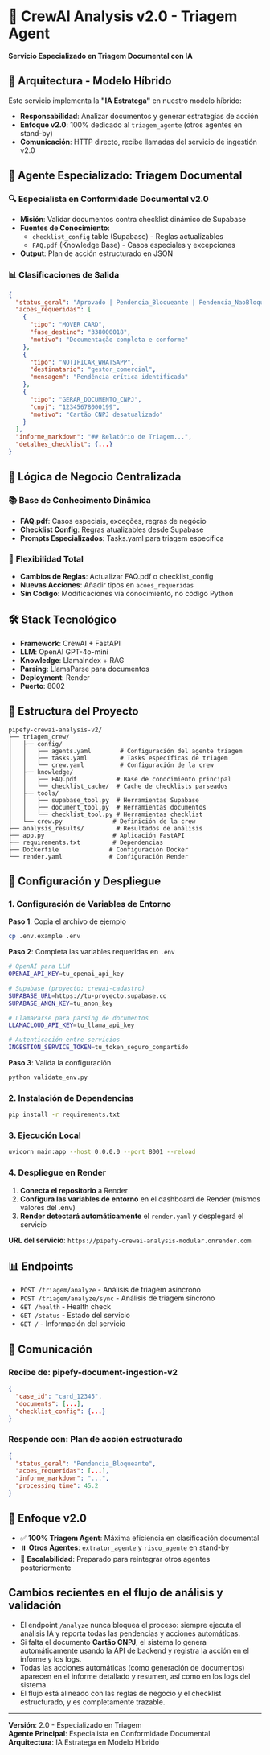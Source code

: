 # 🤖 CrewAI Analysis v2.0 - Triagem Agent

**Servicio Especializado en Triagem Documental con IA**

## 🧠 Arquitectura - Modelo Híbrido

Este servicio implementa la **"IA Estratega"** en nuestro modelo híbrido:
- **Responsabilidad**: Analizar documentos y generar estrategias de acción
- **Enfoque v2.0**: 100% dedicado al `triagem_agente` (otros agentes en stand-by)
- **Comunicación**: HTTP directo, recibe llamadas del servicio de ingestión v2.0

## 🎯 Agente Especializado: Triagem Documental

### 🔍 **Especialista en Conformidade Documental v2.0**
- **Misión**: Validar documentos contra checklist dinámico de Supabase
- **Fuentes de Conocimiento**:
  - `checklist_config` table (Supabase) - Reglas actualizables
  - `FAQ.pdf` (Knowledge Base) - Casos especiales y excepciones
- **Output**: Plan de acción estructurado en JSON

### 📊 **Clasificaciones de Salida**
```json
{
  "status_geral": "Aprovado | Pendencia_Bloqueante | Pendencia_NaoBloqueante",
  "acoes_requeridas": [
    {
      "tipo": "MOVER_CARD",
      "fase_destino": "338000018",
      "motivo": "Documentação completa e conforme"
    },
    {
      "tipo": "NOTIFICAR_WHATSAPP",
      "destinatario": "gestor_comercial",
      "mensagem": "Pendência crítica identificada"
    },
    {
      "tipo": "GERAR_DOCUMENTO_CNPJ",
      "cnpj": "12345678000199",
      "motivo": "Cartão CNPJ desatualizado"
    }
  ],
  "informe_markdown": "## Relatório de Triagem...",
  "detalhes_checklist": {...}
}
```

## 🧩 Lógica de Negocio Centralizada

### 📚 **Base de Conhecimento Dinâmica**
- **FAQ.pdf**: Casos especiais, exceções, regras de negócio
- **Checklist Config**: Regras atualizables desde Supabase
- **Prompts Especializados**: Tasks.yaml para triagem específica

### 🔄 **Flexibilidad Total**
- **Cambios de Reglas**: Actualizar FAQ.pdf o checklist_config
- **Nuevas Acciones**: Añadir tipos en `acoes_requeridas`
- **Sin Código**: Modificaciones vía conocimiento, no código Python

## 🛠️ Stack Tecnológico

- **Framework**: CrewAI + FastAPI
- **LLM**: OpenAI GPT-4o-mini
- **Knowledge**: LlamaIndex + RAG
- **Parsing**: LlamaParse para documentos
- **Deployment**: Render
- **Puerto**: 8002

## 📁 Estructura del Proyecto

```
pipefy-crewai-analysis-v2/
├── triagem_crew/
│   ├── config/
│   │   ├── agents.yaml        # Configuración del agente triagem
│   │   ├── tasks.yaml         # Tasks específicas de triagem
│   │   └── crew.yaml          # Configuración de la crew
│   ├── knowledge/
│   │   ├── FAQ.pdf           # Base de conocimiento principal
│   │   └── checklist_cache/  # Cache de checklists parseados
│   ├── tools/
│   │   ├── supabase_tool.py  # Herramientas Supabase
│   │   ├── document_tool.py  # Herramientas documentos
│   │   └── checklist_tool.py # Herramientas checklist
│   └── crew.py              # Definición de la crew
├── analysis_results/         # Resultados de análisis
├── app.py                   # Aplicación FastAPI
├── requirements.txt         # Dependencias
├── Dockerfile              # Configuración Docker
└── render.yaml             # Configuración Render
```

## 🚀 Configuración y Despliegue

### 1. Configuración de Variables de Entorno

**Paso 1**: Copia el archivo de ejemplo
```bash
cp .env.example .env
```

**Paso 2**: Completa las variables requeridas en `.env`
```bash
# OpenAI para LLM
OPENAI_API_KEY=tu_openai_api_key

# Supabase (proyecto: crewai-cadastro)
SUPABASE_URL=https://tu-proyecto.supabase.co
SUPABASE_ANON_KEY=tu_anon_key

# LlamaParse para parsing de documentos
LLAMACLOUD_API_KEY=tu_llama_api_key

# Autenticación entre servicios
INGESTION_SERVICE_TOKEN=tu_token_seguro_compartido
```

**Paso 3**: Valida la configuración
```bash
python validate_env.py
```

### 2. Instalación de Dependencias
```bash
pip install -r requirements.txt
```

### 3. Ejecución Local
```bash
uvicorn main:app --host 0.0.0.0 --port 8001 --reload
```

### 4. Despliegue en Render

1. **Conecta el repositorio** a Render
2. **Configura las variables de entorno** en el dashboard de Render (mismos valores del .env)
3. **Render detectará automáticamente** el `render.yaml` y desplegará el servicio

**URL del servicio**: `https://pipefy-crewai-analysis-modular.onrender.com`

## 📊 Endpoints

- `POST /triagem/analyze` - Análisis de triagem asíncrono
- `POST /triagem/analyze/sync` - Análisis de triagem síncrono
- `GET /health` - Health check
- `GET /status` - Estado del servicio
- `GET /` - Información del servicio

## 🔗 Comunicación

### **Recibe de**: pipefy-document-ingestion-v2
```json
{
  "case_id": "card_12345",
  "documents": [...],
  "checklist_config": {...}
}
```

### **Responde con**: Plan de acción estructurado
```json
{
  "status_geral": "Pendencia_Bloqueante",
  "acoes_requeridas": [...],
  "informe_markdown": "...",
  "processing_time": 45.2
}
```

## 🎯 Enfoque v2.0

- ✅ **100% Triagem Agent**: Máxima eficiencia en clasificación documental
- ⏸️ **Otros Agentes**: `extrator_agente` y `risco_agente` en stand-by
- 🚀 **Escalabilidad**: Preparado para reintegrar otros agentes posteriormente

## Cambios recientes en el flujo de análisis y validación

- El endpoint `/analyze` nunca bloquea el proceso: siempre ejecuta el análisis IA y reporta todas las pendencias y acciones automáticas.
- Si falta el documento **Cartão CNPJ**, el sistema lo genera automáticamente usando la API de backend y registra la acción en el informe y los logs.
- Todas las acciones automáticas (como generación de documentos) aparecen en el informe detallado y resumen, así como en los logs del sistema.
- El flujo está alineado con las reglas de negocio y el checklist estructurado, y es completamente trazable.

---

**Versión**: 2.0 - Especializado en Triagem  
**Agente Principal**: Especialista en Conformidade Documental  
**Arquitectura**: IA Estratega en Modelo Híbrido
